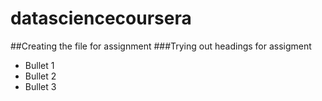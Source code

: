 # datasciencecoursera
##Creating the file for assignment
###Trying out headings for assigment
* Bullet 1
* Bullet 2
* Bullet 3

